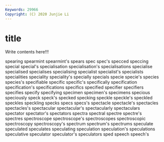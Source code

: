 ```yaml
---
Keywords: 29966
Copyright: (C) 2020 Junjie Li
---
```


# title

Write contents here!!!

spearing
spearmint 
spearmint's 
spears 
spec 
spec's 
specced 
speccing 
special 
special's 
specialisation
specialisation's 
specialisations 
specialise 
specialised 
specialises 
specialising 
specialist 
specialist's 
specialists 
specialities
speciality 
speciality's 
specially 
specials 
specie 
specie's 
species 
species's 
specifiable 
specific
specific's 
specifically 
specification 
specification's 
specifications 
specifics 
specified 
specifier 
specifiers 
specifies
specify 
specifying 
specimen 
specimen's 
specimens 
specious 
speciously 
speck 
speck's 
specked
specking 
speckle 
speckle's 
speckled 
speckles 
speckling 
specks 
specs 
specs's 
spectacle
spectacle's 
spectacles 
spectacles's 
spectacular 
spectacular's 
spectacularly 
spectaculars 
spectator 
spectator's 
spectators
spectra 
spectral 
spectre 
spectre's 
spectres 
spectroscope 
spectroscope's 
spectroscopes 
spectroscopic 
spectroscopy
spectroscopy's 
spectrum 
spectrum's 
spectrums 
speculate 
speculated 
speculates 
speculating 
speculation 
speculation's
speculations 
speculative 
speculator 
speculator's 
speculators 
sped 
speech 
speech's 

